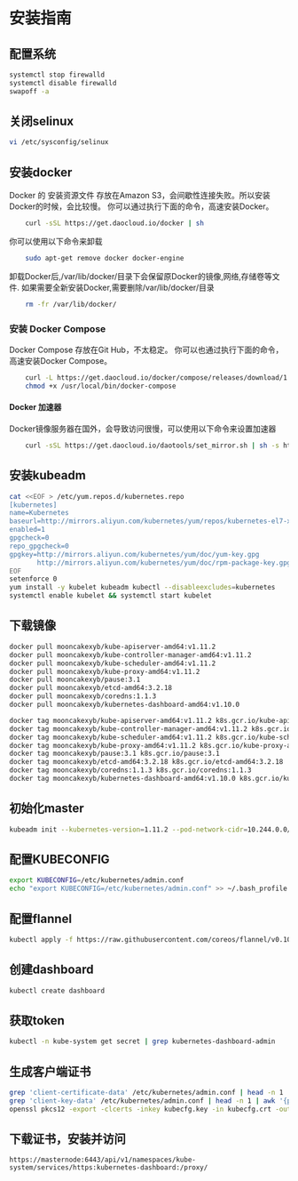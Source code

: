 安装指南
=============
## 配置系统

```bash
systemctl stop firewalld
systemctl disable firewalld
swapoff -a
```
## 关闭selinux

```bash
vi /etc/sysconfig/selinux
```

## 安装docker

Docker 的 安装资源文件 存放在Amazon S3，会间歇性连接失败。所以安装Docker的时候，会比较慢。 
你可以通过执行下面的命令，高速安装Docker。

```bash
    curl -sSL https://get.daocloud.io/docker | sh
```

你可以使用以下命令来卸载

```bash
    sudo apt-get remove docker docker-engine
```

卸载Docker后,/var/lib/docker/目录下会保留原Docker的镜像,网络,存储卷等文件. 如果需要全新安装Docker,需要删除/var/lib/docker/目录

```bash
    rm -fr /var/lib/docker/
```   
 
### 安装 Docker Compose

Docker Compose 存放在Git Hub，不太稳定。 
你可以也通过执行下面的命令，高速安装Docker Compose。

```bash
    curl -L https://get.daocloud.io/docker/compose/releases/download/1.22.0/docker-compose-`uname -s`-`uname -m` > /usr/local/bin/docker-compose
    chmod +x /usr/local/bin/docker-compose
```
#### Docker 加速器

Docker镜像服务器在国外，会导致访问很慢，可以使用以下命令来设置加速器
```bash
    curl -sSL https://get.daocloud.io/daotools/set_mirror.sh | sh -s http://e7850958.m.daocloud.io
```

## 安装kubeadm

```bash
cat <<EOF > /etc/yum.repos.d/kubernetes.repo
[kubernetes]
name=Kubernetes
baseurl=http://mirrors.aliyun.com/kubernetes/yum/repos/kubernetes-el7-x86_64
enabled=1
gpgcheck=0
repo_gpgcheck=0
gpgkey=http://mirrors.aliyun.com/kubernetes/yum/doc/yum-key.gpg
       http://mirrors.aliyun.com/kubernetes/yum/doc/rpm-package-key.gpg
EOF
setenforce 0
yum install -y kubelet kubeadm kubectl --disableexcludes=kubernetes
systemctl enable kubelet && systemctl start kubelet
 ```

## 下载镜像

```bash
docker pull mooncakexyb/kube-apiserver-amd64:v1.11.2
docker pull mooncakexyb/kube-controller-manager-amd64:v1.11.2
docker pull mooncakexyb/kube-scheduler-amd64:v1.11.2
docker pull mooncakexyb/kube-proxy-amd64:v1.11.2
docker pull mooncakexyb/pause:3.1
docker pull mooncakexyb/etcd-amd64:3.2.18
docker pull mooncakexyb/coredns:1.1.3
docker pull mooncakexyb/kubernetes-dashboard-amd64:v1.10.0

docker tag mooncakexyb/kube-apiserver-amd64:v1.11.2 k8s.gcr.io/kube-apiserver-amd64:v1.11.2
docker tag mooncakexyb/kube-controller-manager-amd64:v1.11.2 k8s.gcr.io/kube-controller-manager-amd64:v1.11.2
docker tag mooncakexyb/kube-scheduler-amd64:v1.11.2 k8s.gcr.io/kube-scheduler-amd64:v1.11.2
docker tag mooncakexyb/kube-proxy-amd64:v1.11.2 k8s.gcr.io/kube-proxy-amd64:v1.11.2
docker tag mooncakexyb/pause:3.1 k8s.gcr.io/pause:3.1
docker tag mooncakexyb/etcd-amd64:3.2.18 k8s.gcr.io/etcd-amd64:3.2.18
docker tag mooncakexyb/coredns:1.1.3 k8s.gcr.io/coredns:1.1.3
docker tag mooncakexyb/kubernetes-dashboard-amd64:v1.10.0 k8s.gcr.io/kubernetes-dashboard-amd64:v1.10.0
```
## 初始化master

```bash
kubeadm init --kubernetes-version=1.11.2 --pod-network-cidr=10.244.0.0/16
```
## 配置KUBECONFIG

```bash
export KUBECONFIG=/etc/kubernetes/admin.conf
echo "export KUBECONFIG=/etc/kubernetes/admin.conf" >> ~/.bash_profile
```
## 配置flannel

```bash
kubectl apply -f https://raw.githubusercontent.com/coreos/flannel/v0.10.0/Documentation/kube-flannel.yml
```

## 创建dashboard
```bash
kubectl create dashboard
```
## 获取token
```bash
kubectl -n kube-system get secret | grep kubernetes-dashboard-admin

```
## 生成客户端证书
 ```bash
grep 'client-certificate-data' /etc/kubernetes/admin.conf | head -n 1 | awk '{print $2}' | base64 -d >> kubecfg.crt
grep 'client-key-data' /etc/kubernetes/admin.conf | head -n 1 | awk '{print $2}' | base64 -d >> kubecfg.key
openssl pkcs12 -export -clcerts -inkey kubecfg.key -in kubecfg.crt -out kubecfg.p12 -name "kubernetes-client"
```
## 下载证书，安装并访问 
```http request
https://masternode:6443/api/v1/namespaces/kube-system/services/https:kubernetes-dashboard:/proxy/
```
